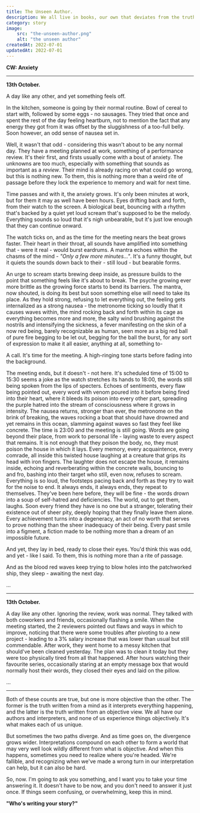 ```yaml
---
title: The Unseen Author.
description: We all live in books, our own that deviates from the truth. What follows is a chapter, and eventually - what happened.
category: story
image:
    src: "the-unseen-author.png"
    alt: "the unseen author"
createdAt: 2022-07-01
updatedAt: 2022-07-01
---
```


**CW: Anxiety**

<hr>

**13th October.**

A day like any other, and yet something feels off.

In the kitchen, someone is going by their normal routine. Bowl of cereal to start with, followed by some eggs - no sausages. They tried that once and spent the rest of the day feeling heartburn, not to mention the fact that any energy they got from it was offset by the sluggishness of a too-full belly. Soon however, an odd sense of nausea set in.

Well, it wasn't that odd - considering this wasn't about to be any normal day. They have a meeting planned at work, something of a performance review. It's their first, and firsts usually come with a bout of anxiety. The unknowns are too much, especially with something that sounds as important as a _review_. Their mind is already racing on what could go wrong, but this is nothing new. To them, this is nothing more than a weird rite of passage before they lock the experience to memory and wait for next time.

Time passes and with it, the anxiety grows. It's only been minutes at work, but for them it may as well have been hours. Eyes drifting back and forth, from their watch to the screen. A biological beat, bouncing with a rhythm that's backed by a quiet yet loud scream that's supposed to be the melody. Everything sounds so loud that it's nigh unbearable, but it's just low enough that they can continue onward.

The watch ticks on, and as the time for the meeting nears the beat grows faster. Their heart in their throat, all sounds have amplified into something that - were it real - would burst eardrums. A mantra echoes within the chasms of the mind - _"Only a few more minutes..."_. It's a funny thought, but it quiets the sounds down back to their - still loud - but bearable forms. 

An urge to scream starts brewing deep inside, as pressure builds to the point that something feels like it's about to break. The psyche growing ever more brittle as the growing force starts to bend its barriers. The mantra, now shouted, is doing its best but soon something else will need to take its place. As they hold strong, refusing to let everything out, the feeling gets internalized as a strong nausea - the metronome ticking so loudly that it causes waves within, the mind rocking back and forth within its cage as everything becomes more and more, the salty wind brushing against the nostrils and intensifying the sickness, a fever manifesting on the skin of a now red being, barely recognizable as human, seen more as a big red ball of pure fire begging to be let out, begging for the ball the burst, for any sort of expression to make it all easier, anything at all, something to-

A call. It's time for the meeting. A high-ringing tone starts before fading into the background.

The meeting ends, but it doesn't - not here. It's scheduled time of 15:00 to 15:30 seems a joke as the watch stretches its hands to 18:00, the words still being spoken from the lips of specters. Echoes of sentiments, every flaw being pointed out, every word with venom poured into it before being fired into their heart, where it bleeds its poison into every other part, spreading the purple hatred into the stream of consciousness where it grows in intensity. The nausea returns, stronger than ever, the metronome on the brink of breaking, the waves rocking a boat that should have drowned and yet remains in this ocean, slamming against waves so fast they feel like concrete. The time is 23:00 and the meeting is still going. Words are going beyond their place, from work to personal life - laying waste to every aspect that remains. It is not enough that they poison the body, no, they must poison the house in which it lays. Every memory, every acquaintence, every comrade, all inside this twisted house laughing at a creature that grips its head with iron fingers. The laughter does not escape the house, it remains inside, echoing and reverberating within the concrete walls, bouncing to and fro, bashing into their target who still, even now, refuses to scream. Everything is so loud, the footsteps pacing back and forth as they try to wait for the noise to end. It always ends, it always ends, they repeat to themselves. They've been here before, they will be fine - the words drown into a soup of self-hatred and deficiencies. The world, out to get them, laughs. Soon every friend they have is no one but a stranger, tolerating their existence out of sheer pity, deeply hoping that they finally leave them alone. Every achievement turns into a degeneracy, an act of no worth that serves to prove nothing than the sheer inadequacy of their being. Every past smile into a figment, a fiction made to be nothing more than a dream of an impossible future.

And yet, they lay in bed, ready to close their eyes. You'd think this was odd, and yet - like I said. To them, this is nothing more than a rite of passage.

And as the blood red waves keep trying to blow holes into the patchworked ship, they sleep - awaiting the next day.

...

<hr>

**13th October.**

A day like any other. Ignoring the review, work was normal. They talked with both coworkers and friends, occasionally flashing a smile. When the meeting started, the 2 reviewers pointed out flaws and ways in which to improve, noticing that there were some troubles after pivoting to a new project - leading to a 3% salary increase that was lower than usual but still commendable. After work, they went home to a messy kitchen that should've been cleaned yesterday. The plan was to clean it today but they were too physically tired from all that happened. After hours watching their favourite series, occasionally staring at an empty message box that would normally host their words, they closed their eyes and laid on the pillow.

...

<hr>

Both of these counts are true, but one is more objective than the other. The former is the truth written from a mind as it interprets everything happening, and the latter is the truth written from an objective view. We all have our authors and interpreters, and none of us experience things objectively. It's what makes each of us unique.

But sometimes the two paths diverge. And as time goes on, the divergence grows wider. Interpretations compound on each other to form a world that may very well look wildly different from what is objective. And when this happens, sometimes you need to realize where you're headed. We're fallible, and recognizing when we've made a wrong turn in our interpretation can help, but it can also be hard.

So, now. I'm going to ask you something, and I want you to take your time answering it. It doesn't have to be now, and you don't need to answer it just once. If things seem confusing, or overwhelming, keep this in mind.

**"Who's writing your story?"**
